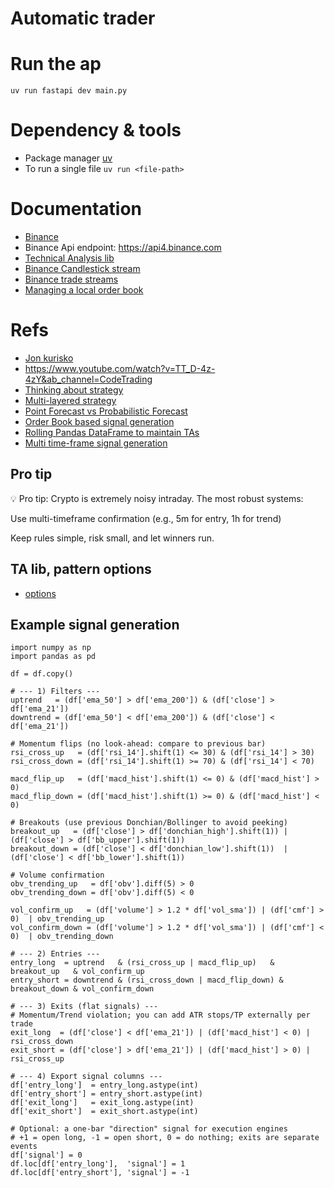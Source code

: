 # Automatic trader

# Run the ap

`uv run fastapi dev main.py`

# Dependency & tools

- Package manager [uv](https://github.com/astral-sh/uv?tab=readme-ov-file)
- To run a single file `uv run <file-path>`

# Documentation

- [Binance](https://developers.binance.com/docs/binance-spot-api-docs/rest-api/market-data-endpoints)
- Binance Api endpoint: <https://api4.binance.com>
- [Technical Analysis lib](https://ta-lib.github.io/ta-lib-python/doc_index.html)
- [Binance Candlestick stream](https://developers.binance.com/docs/binance-spot-api-docs/web-socket-streams#klinecandlestick-streams-for-utc)
- [Binance trade streams](https://developers.binance.com/docs/binance-spot-api-docs/web-socket-streams#trade-streams)
- [Managing a local order book](https://developers.binance.com/docs/binance-spot-api-docs/web-socket-streams#how-to-manage-a-local-order-book-correctly)

# Refs

- [Jon kurisko](https://www.youtube.com/watch?v=PjigwAmhiT0&ab_channel=EtienneCrete-DesireToTRADE)
- <https://www.youtube.com/watch?v=TT_D-4z-4zY&ab_channel=CodeTrading>
- [Thinking about strategy](https://chatgpt.com/share/689b65a1-eba8-800f-a2e0-ab89267cbee3)
- [Multi-layered strategy](https://chatgpt.com/s/t_689b70c49f508191b42f6c32fa4e1051)
- [Point Forecast vs Probabilistic Forecast](https://chatgpt.com/share/689a50fa-2dd0-800f-8020-fee90fcf2de6)
- [Order Book based signal generation](https://chatgpt.com/share/689b7d08-0f58-800f-912c-71c02b9c7ee6)
- [Rolling Pandas DataFrame to maintain TAs](https://chatgpt.com/share/689a5171-2b10-800f-a4f4-7dd51f536d20)
- [Multi  time-frame signal generation](https://chatgpt.com/share/689fa75e-afcc-800f-ac06-705a7d713229)

## Pro tip

💡 Pro tip: Crypto is extremely noisy intraday. The most robust systems:

Use multi-timeframe confirmation (e.g., 5m for entry, 1h for trend)

Keep rules simple, risk small, and let winners run.

## TA lib, pattern options

- [options](https://chatgpt.com/c/68a60fd3-a7fc-8332-8008-2c06c26a147d)

## Example signal generation

```
import numpy as np
import pandas as pd

df = df.copy()

# --- 1) Filters ---
uptrend   = (df['ema_50'] > df['ema_200']) & (df['close'] > df['ema_21'])
downtrend = (df['ema_50'] < df['ema_200']) & (df['close'] < df['ema_21'])

# Momentum flips (no look-ahead: compare to previous bar)
rsi_cross_up   = (df['rsi_14'].shift(1) <= 30) & (df['rsi_14'] > 30)
rsi_cross_down = (df['rsi_14'].shift(1) >= 70) & (df['rsi_14'] < 70)

macd_flip_up   = (df['macd_hist'].shift(1) <= 0) & (df['macd_hist'] > 0)
macd_flip_down = (df['macd_hist'].shift(1) >= 0) & (df['macd_hist'] < 0)

# Breakouts (use previous Donchian/Bollinger to avoid peeking)
breakout_up   = (df['close'] > df['donchian_high'].shift(1)) | (df['close'] > df['bb_upper'].shift(1))
breakout_down = (df['close'] < df['donchian_low'].shift(1))  | (df['close'] < df['bb_lower'].shift(1))

# Volume confirmation
obv_trending_up   = df['obv'].diff(5) > 0
obv_trending_down = df['obv'].diff(5) < 0

vol_confirm_up   = (df['volume'] > 1.2 * df['vol_sma']) | (df['cmf'] > 0)  | obv_trending_up
vol_confirm_down = (df['volume'] > 1.2 * df['vol_sma']) | (df['cmf'] < 0)  | obv_trending_down

# --- 2) Entries ---
entry_long  = uptrend   & (rsi_cross_up | macd_flip_up)   & breakout_up   & vol_confirm_up
entry_short = downtrend & (rsi_cross_down | macd_flip_down) & breakout_down & vol_confirm_down

# --- 3) Exits (flat signals) ---
# Momentum/Trend violation; you can add ATR stops/TP externally per trade
exit_long  = (df['close'] < df['ema_21']) | (df['macd_hist'] < 0) | rsi_cross_down
exit_short = (df['close'] > df['ema_21']) | (df['macd_hist'] > 0) | rsi_cross_up

# --- 4) Export signal columns ---
df['entry_long']  = entry_long.astype(int)
df['entry_short'] = entry_short.astype(int)
df['exit_long']   = exit_long.astype(int)
df['exit_short']  = exit_short.astype(int)

# Optional: a one-bar "direction" signal for execution engines
# +1 = open long, -1 = open short, 0 = do nothing; exits are separate events
df['signal'] = 0
df.loc[df['entry_long'],  'signal'] = 1
df.loc[df['entry_short'], 'signal'] = -1
```

